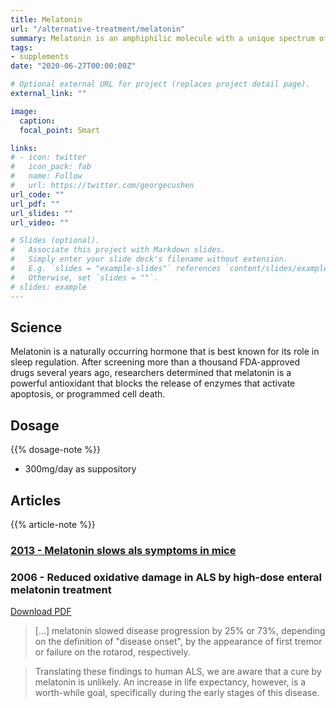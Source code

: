 ```yaml
---
title: Melatonin
url: "/alternative-treatment/melatonin"
summary: Melatonin is an amphiphilic molecule with a unique spectrum of antioxidative effects not conveyed by classical antioxidants.
tags:
- supplements
date: "2020-06-27T00:00:00Z"

# Optional external URL for project (replaces project detail page).
external_link: ""

image:
  caption:
  focal_point: Smart

links:
# - icon: twitter
#   icon_pack: fab
#   name: Follow
#   url: https://twitter.com/georgecushen
url_code: ""
url_pdf: ""
url_slides: ""
url_video: ""

# Slides (optional).
#   Associate this project with Markdown slides.
#   Simply enter your slide deck's filename without extension.
#   E.g. `slides = "example-slides"` references `content/slides/example-slides.md`.
#   Otherwise, set `slides = ""`.
# slides: example
---
```

## Science
Melatonin is a naturally occurring hormone that is best known for its role in sleep regulation. After screening more than a thousand FDA-approved drugs several years ago, researchers determined that melatonin is a powerful antioxidant that blocks the release of enzymes that activate apoptosis, or programmed cell death.

## Dosage
{{% dosage-note %}}
- 300mg/day as suppository

## Articles
{{% article-note %}}

### [2013 - Melatonin slows als symptoms in mice](https://www.futurity.org/melatonin-slows-als-symptoms-in-mice/)

### 2006 - Reduced oxidative damage in ALS by high-dose enteral melatonin treatment
<a class="btn btn-outline-primary" target="_blank" rel="noopener noreferrer" href="./reduced_oxidative_damage_in_als_by_high.pdf">Download PDF</a> 

> [...] melatonin slowed disease progression by 25% or 73%, depending on the definition of "disease onset", by the appearance of first tremor or failure on the rotarod, respectively.  

> Translating these findings to human ALS, we are aware that a cure by melatonin is unlikely. An increase in life expectancy, however, is a worth-while goal, specifically during the early stages of this disease.